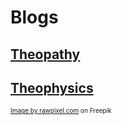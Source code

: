 <html>
  <head>
    <link rel="stylesheet" href="/theopathic.css" media="screen" type="text/css">
  </head>
  <body>
    <h1>Blogs</h1>
    <a href="theopathy/index.html"><h2>Theopathy</h2></a>
    <a href="theophysics/index.html"><h2>Theophysics</h2></a>
    </section>
    <aside id="sidebar">
      <font size=-2><a href="https://www.freepik.com/free-photo/sky_3277813.htm#query=sky&position=11&from_view=keyword&track=sph">Image by rawpixel.com</a> on Freepik</font>
      </aside>
  </body>
</html>
